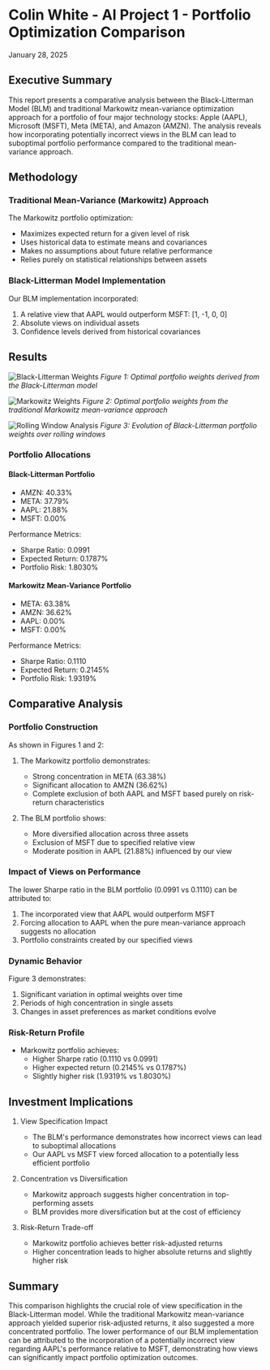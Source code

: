 # Colin White - AI Project 1 - Portfolio Optimization Comparison
January 28, 2025

## Executive Summary
This report presents a comparative analysis between the Black-Litterman Model (BLM) and traditional Markowitz mean-variance optimization approach for a portfolio of four major technology stocks: Apple (AAPL), Microsoft (MSFT), Meta (META), and Amazon (AMZN). The analysis reveals how incorporating potentially incorrect views in the BLM can lead to suboptimal portfolio performance compared to the traditional mean-variance approach.

## Methodology

### Traditional Mean-Variance (Markowitz) Approach
The Markowitz portfolio optimization:
- Maximizes expected return for a given level of risk
- Uses historical data to estimate means and covariances
- Makes no assumptions about future relative performance
- Relies purely on statistical relationships between assets

### Black-Litterman Model Implementation
Our BLM implementation incorporated:
1. A relative view that AAPL would outperform MSFT: [1, -1, 0, 0]
2. Absolute views on individual assets
3. Confidence levels derived from historical covariances

## Results

![Black-Litterman Weights](Figure_1.png)
*Figure 1: Optimal portfolio weights derived from the Black-Litterman model*

![Markowitz Weights](Figure_2.png)
*Figure 2: Optimal portfolio weights from the traditional Markowitz mean-variance approach*

![Rolling Window Analysis](Figure_3.png)
*Figure 3: Evolution of Black-Litterman portfolio weights over rolling windows*

### Portfolio Allocations

#### Black-Litterman Portfolio
- AMZN: 40.33%
- META: 37.79%
- AAPL: 21.88%
- MSFT: 0.00%

Performance Metrics:
- Sharpe Ratio: 0.0991
- Expected Return: 0.1787%
- Portfolio Risk: 1.8030%

#### Markowitz Mean-Variance Portfolio
- META: 63.38%
- AMZN: 36.62%
- AAPL: 0.00%
- MSFT: 0.00%

Performance Metrics:
- Sharpe Ratio: 0.1110
- Expected Return: 0.2145%
- Portfolio Risk: 1.9319%

## Comparative Analysis

### Portfolio Construction
As shown in Figures 1 and 2:

1. The Markowitz portfolio demonstrates:
   - Strong concentration in META (63.38%)
   - Significant allocation to AMZN (36.62%)
   - Complete exclusion of both AAPL and MSFT based purely on risk-return characteristics

2. The BLM portfolio shows:
   - More diversified allocation across three assets
   - Exclusion of MSFT due to specified relative view
   - Moderate position in AAPL (21.88%) influenced by our view

### Impact of Views on Performance
The lower Sharpe ratio in the BLM portfolio (0.0991 vs 0.1110) can be attributed to:
1. The incorporated view that AAPL would outperform MSFT
2. Forcing allocation to AAPL when the pure mean-variance approach suggests no allocation
3. Portfolio constraints created by our specified views

### Dynamic Behavior
Figure 3 demonstrates:
1. Significant variation in optimal weights over time
2. Periods of high concentration in single assets
3. Changes in asset preferences as market conditions evolve

### Risk-Return Profile
- Markowitz portfolio achieves:
  * Higher Sharpe ratio (0.1110 vs 0.0991)
  * Higher expected return (0.2145% vs 0.1787%)
  * Slightly higher risk (1.9319% vs 1.8030%)

## Investment Implications

1. View Specification Impact
   - The BLM's performance demonstrates how incorrect views can lead to suboptimal allocations
   - Our AAPL vs MSFT view forced allocation to a potentially less efficient portfolio

2. Concentration vs Diversification
   - Markowitz approach suggests higher concentration in top-performing assets
   - BLM provides more diversification but at the cost of efficiency

3. Risk-Return Trade-off
   - Markowitz portfolio achieves better risk-adjusted returns
   - Higher concentration leads to higher absolute returns and slightly higher risk

## Summary
This comparison highlights the crucial role of view specification in the Black-Litterman model. While the traditional Markowitz mean-variance approach yielded superior risk-adjusted returns, it also suggested a more concentrated portfolio. The lower performance of our BLM implementation can be attributed to the incorporation of a potentially incorrect view regarding AAPL's performance relative to MSFT, demonstrating how views can significantly impact portfolio optimization outcomes.
